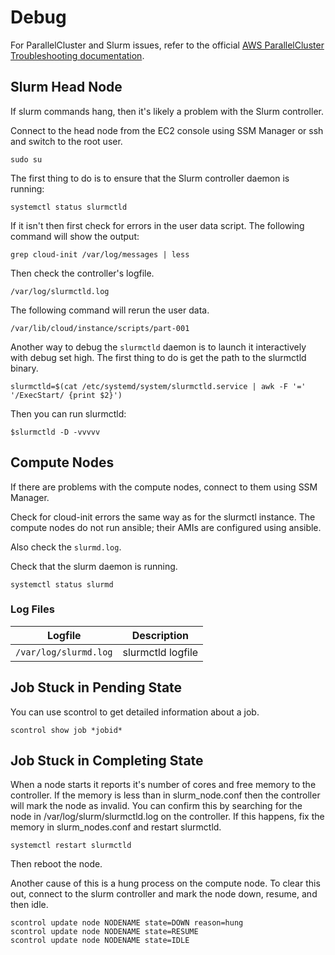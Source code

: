 # Debug

For ParallelCluster and Slurm issues, refer to the official [AWS ParallelCluster Troubleshooting documentation](https://docs.aws.amazon.com/parallelcluster/latest/ug/troubleshooting-v3.html).

## Slurm Head Node

If slurm commands hang, then it's likely a problem with the Slurm controller.

Connect to the head node from the EC2 console using SSM Manager or ssh and switch to the root user.

`sudo su`

The first thing to do is to ensure that the Slurm controller daemon is running:

`systemctl status slurmctld`

If it isn't then first check for errors in the user data script. The following command will show the output:

`grep cloud-init /var/log/messages | less`

Then check the controller's logfile.

`/var/log/slurmctld.log`

The following command will rerun the user data.

`/var/lib/cloud/instance/scripts/part-001`

Another way to debug the `slurmctld` daemon is to launch it interactively with debug set high.
The first thing to do is get the path to the slurmctld binary.

```
slurmctld=$(cat /etc/systemd/system/slurmctld.service | awk -F '=' '/ExecStart/ {print $2}')
```

Then you can run slurmctld:

```
$slurmctld -D -vvvvv
```

## Compute Nodes

If there are problems with the compute nodes, connect to them using SSM Manager.

Check for cloud-init errors the same way as for the slurmctl instance.
The compute nodes do not run ansible; their AMIs are configured using ansible.

Also check the `slurmd.log`.

Check that the slurm daemon is running.

`systemctl status slurmd`

### Log Files

| Logfile | Description
|---------|------------
| `/var/log/slurmd.log` | slurmctld logfile

## Job Stuck in Pending State

You can use scontrol to get detailed information about a job.

```
scontrol show job *jobid*
```

## Job Stuck in Completing State

When a node starts it reports it's number of cores and free memory to the controller.
If the memory is less than in slurm_node.conf then the controller will mark the node
as invalid.
You can confirm this by searching for the node in /var/log/slurm/slurmctld.log on the controller.
If this happens, fix the memory in slurm_nodes.conf and restart slurmctld.

```
systemctl restart slurmctld
```

Then reboot the node.

Another cause of this is a hung process on the compute node.
To clear this out, connect to the slurm controller and mark the node down, resume, and then idle.

```
scontrol update node NODENAME state=DOWN reason=hung
scontrol update node NODENAME state=RESUME
scontrol update node NODENAME state=IDLE
```
